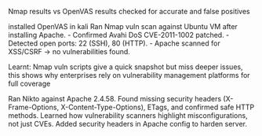 Nmap results vs OpenVAS results
checked for accurate and false positives

installed OpenVAS in kali 
Ran Nmap vuln scan against Ubuntu VM after installing Apache.
	-	Confirmed Avahi DoS CVE-2011-1002 patched.
	-	Detected open ports: 22 (SSH), 80 (HTTP).
	-	Apache scanned for XSS/CSRF → no vulnerabilities found.
 
Learnt: Nmap vuln scripts give a quick snapshot but miss deeper issues, this shows why enterprises rely on vulnerability management platforms for full coverage

Ran Nikto against Apache 2.4.58. Found missing security headers (X-Frame-Options, X-Content-Type-Options), ETags, and confirmed safe HTTP methods. Learned how vulnerability scanners highlight misconfigurations, not just CVEs. Added security headers in Apache config to harden server.
